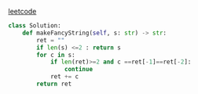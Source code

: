[leetcode](https://leetcode-cn.com/problems/delete-characters-to-make-fancy-string/submissions/)
```python
class Solution:
    def makeFancyString(self, s: str) -> str:
        ret = ""
        if len(s) <=2 : return s 
        for c in s: 
            if len(ret)>=2 and c ==ret[-1]==ret[-2]:
                continue 
            ret += c
        return ret

```